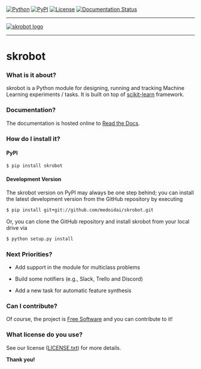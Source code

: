 [![Python](https://img.shields.io/badge/python-3.6%20%7C%203.7%20%7C%203.8-blue?style=plastic)](https://www.python.org/)
[![PyPI](https://img.shields.io/badge/pypi_package-1.0.8-blue?style=plastic)](https://pypi.org/project/skrobot/1.0.8/)
[![License](https://img.shields.io/badge/license-MIT-blue?style=plastic)](https://github.com/medoidai/skrobot/blob/master/LICENSE.txt)
[![Documentation Status](https://readthedocs.org/projects/skrobot/badge/?version=1.0.8)](https://skrobot.readthedocs.io/en/1.0.8/)

-----------------

[![skrobot logo](https://github.com/medoidai/skrobot/raw/master/static/skrobot-logo.png)](https://github.com/medoidai/skrobot/raw/master/static/skrobot-logo.png)

-----------------

# skrobot

### What is it about?

skrobot is a Python module for designing, running and tracking Machine Learning experiments / tasks. It is built on top of [scikit-learn](https://scikit-learn.org/) framework.

### Documentation?

The documentation is hosted online to [Read the Docs](https://skrobot.readthedocs.io/en/1.0.8/).

### How do I install it?

#### PyPI

```sh
$ pip install skrobot
```

#### Development Version

The skrobot version on PyPI may always be one step behind; you can install the latest development version from the GitHub repository by executing

```sh
$ pip install git+git://github.com/medoidai/skrobot.git
```

Or, you can clone the GitHub repository and install skrobot from your local drive via

```sh
$ python setup.py install
```

### Next Priorities?

* Add support in the module for multiclass problems

* Build some notifiers (e.g., Slack, Trello and Discord)

* Add a new task for automatic feature synthesis

### Can I contribute?

Of course, the project is [Free Software](https://www.gnu.org/philosophy/free-sw.en.html) and you can contribute to it!

### What license do you use?

See our license ([LICENSE.txt](https://github.com/medoidai/skrobot/blob/master/LICENSE.txt)) for more details.

**Thank you!**